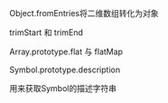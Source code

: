 Object.fromEntries将二维数组转化为对象
<script>
    //二维数组
    const result = Object.fromEntries([
        ['name','葡葡', '1'],
        ['xueke', 'Java,大数据,前端,云计算']
    ]);
    console.log(result);
    //打印结果：{name："葡葡", xueke: "Java,大数据,前端,云计算"}

    //Map
    const m = new Map();
    m.set('name','PUPU');
    const result = Object.fromEntries(m);
     console.log(result);
     //打印结果：{name："PUPU"}

    //Object.entries ES8将对象转化为二维数组
    const arr = Object.entries({
        name: "葡葡皮皮"
    })
    console.log(arr);
     //打印结果：[[name, "葡葡皮皮"]]
     
</script>

trimStart 和 trimEnd

<script>    
    let str = '   iloveyou   ';
    console.log(str);
    // trim清除字符串空白字符
    console.log(str.trim());
    // trimStart清除字符串左侧空白字符
    console.log(str.trimStart());
    // trimEnd清除字符右左侧空白字符
    console.log(str.trimEnd());
</script>

Array.prototype.flat 与 flatMap

<script>
    //flat 平
    //将多维数组转化为低位数组
    const arr = [1,2,3,4,[5,6]];
    console.log(arr.flat());//[1,2,3,4,5,6]
    const arr = [1,2,3,4,[5,6,[7,8,9]]];
    //参数为深度 是一个数字 不传默认是1
    console.log(arr.flat(2));  

    //flatMap
    //是两个操作的结合，map遍历，flat铺平，多维降为一维
    const arr = [1,2,3,4];
    const result = arr.flatMap(item => [item * 10]);
    console.log(result);//[10,20,30,40]
</script>


Symbol.prototype.description

用来获取Symbol的描述字符串


<script>
    //创建 Symbol
    let s = Symbol('葡葡');
    console.log(s.description); //葡葡 
    
</script>


